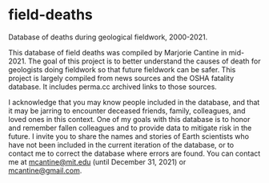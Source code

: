 # field-deaths
Database of deaths during geological fieldwork, 2000-2021.

This database of field deaths was compiled by Marjorie Cantine in mid-2021. The goal of this project is to better understand the causes of death for geologists doing fieldwork so that future fieldwork can be safer. This project is largely compiled from news sources and the OSHA fatality database. It includes perma.cc archived links to those sources.  

I acknowledge that you may know people included in the database, and that it may be jarring to encounter deceased friends, family, colleagues, and loved ones in this context. One of my goals with this database is to honor and remember fallen colleagues and to provide data to mitigate risk in the future. I invite you to share the names and stories of Earth scientists who have not been included in the current iteration of the database, or to contact me to correct the database where errors are found. You can contact me at mcantine@mit.edu (until December 31, 2021) or mcantine@gmail.com. 

